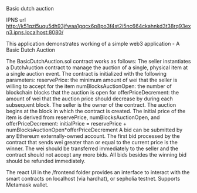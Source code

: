 Basic dutch auction

IPNS url 
http://k51qzi5uqu5dh93jfwaa1gqcx6p8po3f4st2i5nc664ckahnkd3t38rq93exn3.ipns.localhost:8080/

This application demonstrates working of a simple web3 application - A Basic Dutch Auction

The BasicDutchAuction.sol contract works as follows:
The seller instantiates a DutchAuction contract to manage the auction of a single, physical item at a single auction event. The contract is initialized with the following parameters:
reservePrice: the minimum amount of wei that the seller is willing to accept for the item
numBlocksAuctionOpen: the number of blockchain blocks that the auction is open for
offerPriceDecrement: the amount of wei that the auction price should decrease by during each subsequent block.
The seller is the owner of the contract.
The auction begins at the block in which the contract is created.
The initial price of the item is derived from reservePrice, numBlocksAuctionOpen, and offerPriceDecrement: initialPrice = reservePrice + numBlocksAuctionOpen\*offerPriceDecrement
A bid can be submitted by any Ethereum externally-owned account.
The first bid processed by the contract that sends wei greater than or equal to the current price is the winner. The wei should be transferred immediately to the seller and the contract should not accept any more bids. All bids besides the winning bid should be refunded immediately.

The react UI in the /frontend folder provides an interface to interact with the smart contracts on localhost (via hardhat), or sepholia testnet. Supports Metamask wallet.

